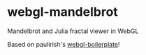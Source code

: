 # webgl-mandelbrot
Mandelbrot and Julia fractal viewer in WebGL

Based on paulirish's [webgl-boilerplate](https://github.com/paulirish/webgl-boilerplate)! 
